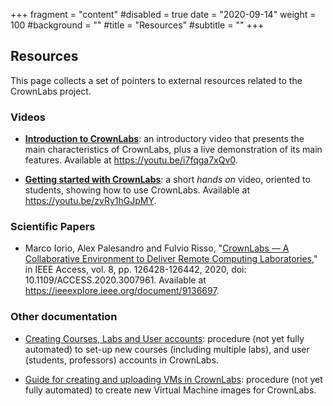 +++
fragment = "content"
#disabled = true
date = "2020-09-14"
weight = 100
#background = ""
#title = "Resources"
#subtitle = ""
+++

## Resources

This page collects a set of pointers to external resources related to the CrownLabs project.

### Videos

* [**Introduction to CrownLabs**](https://youtu.be/i7fqga7xQv0): an introductory video that presents the main characteristics of CrownLabs, plus a live demonstration of its main features. Available at https://youtu.be/i7fqga7xQv0.

* [**Getting started with CrownLabs**](https://youtu.be/zvRy1hGJpMY): a short _hands on_ video, oriented to students, showing how to use CrownLabs. Available at https://youtu.be/zvRy1hGJpMY.


### Scientific Papers

* Marco Iorio, Alex Palesandro and Fulvio Risso, "[CrownLabs — A Collaborative Environment to Deliver Remote Computing Laboratories](https://ieeexplore.ieee.org/document/9136697)," in IEEE Access, vol. 8, pp. 126428-126442, 2020, doi: 10.1109/ACCESS.2020.3007961. Available at https://ieeexplore.ieee.org/document/9136697.


### Other documentation


* [Creating Courses, Labs and User accounts](https://github.com/netgroup-polito/CrownLabs/tree/master/provisioning/courses): procedure (not yet fully automated) to set-up new courses (including multiple labs), and user (students, professors) accounts in CrownLabs.

* [Guide for creating and uploading VMs in CrownLabs](https://github.com/netgroup-polito/CrownLabs/tree/master/provisioning/virtual-machines): procedure (not yet fully automated) to create new Virtual Machine images for CrownLabs.


